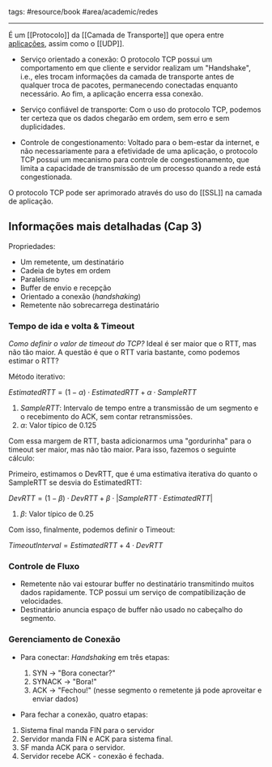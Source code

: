 tags: #resource/book #area/academic/redes
_____________________

É um [[Protocolo]] da [[Camada de Transporte]] que opera entre [aplicações](Camada%20de%20Aplicação.md), assim como o [[UDP]].

- Serviço orientado a conexão:
  O protocolo TCP possui um comportamento em que cliente e servidor realizam um "Handshake", i.e., eles trocam informações da camada de transporte antes de qualquer troca de pacotes, permanecendo conectadas enquanto necessário. Ao fim, a aplicação encerra essa conexão.
   
- Serviço confiável de transporte:
  Com o uso do protocolo TCP, podemos ter certeza que os dados chegarão em ordem, sem erro e sem duplicidades.

- Controle de congestionamento:
  Voltado para o bem-estar da internet, e não necessariamente para a efetividade de uma aplicação, o protocolo TCP possui um mecanismo para controle de congestionamento, que limita a capacidade de transmissão de um processo quando a rede está congestionada.

O protocolo TCP pode ser aprimorado através do uso do [[SSL]] na camada de aplicação. 


## Informações mais detalhadas (Cap 3)

Propriedades:

- Um remetente, um destinatário
- Cadeia de bytes em ordem
- Paralelismo
- Buffer de envio e recepção
- Orientado a conexão (*handshaking*)
- Remetente não sobrecarrega destinatário

### Tempo de ida e volta & Timeout

*Como definir o valor de timeout do TCP?* Ideal é ser maior que o RTT, mas não tão maior. A questão é que o RTT varia bastante, como podemos estimar o RTT? 

Método iterativo:

$EstimatedRTT = (1 - \alpha) \cdot EstimatedRTT + \alpha \cdot SampleRTT$

1. *SampleRTT*: Intervalo de tempo entre a transmissão de um segmento e o recebimento do ACK, sem contar retransmissões. 
2. $\alpha$: Valor típico de 0.125

Com essa margem de RTT, basta adicionarmos uma "gordurinha" para o timeout ser maior, mas não tão maior. Para isso, fazemos o seguinte cálculo:

Primeiro, estimamos o DevRTT, que é uma estimativa iterativa do quanto o SampleRTT se desvia do EstimatedRTT:

$DevRTT = (1 - \beta) \cdot DevRTT + \beta \cdot |SampleRTT \cdot EstimatedRTT|$

1. $\beta$: Valor típico de 0.25

Com isso, finalmente, podemos definir o Timeout:

$TimeoutInterval = EstimatedRTT + 4 \cdot DevRTT$

### Controle de Fluxo

- Remetente não vai estourar buffer no destinatário transmitindo muitos dados rapidamente. TCP possui um serviço de compatibilização de velocidades.
- Destinatário anuncia espaço de buffer não usado no cabeçalho do segmento.

### Gerenciamento de Conexão

- Para conectar: *Handshaking* em três etapas:
  1. SYN -> "Bora conectar?"
  2. SYNACK -> "Bora!"
  3. ACK -> "Fechou!" (nesse segmento o remetente já pode aproveitar e enviar dados)

- Para fechar a conexão, quatro etapas:
1. Sistema final manda FIN para o servidor
2. Servidor manda FIN e ACK para sistema final. 
3. SF manda ACK para o servidor.
4. Servidor recebe ACK - conexão é fechada.